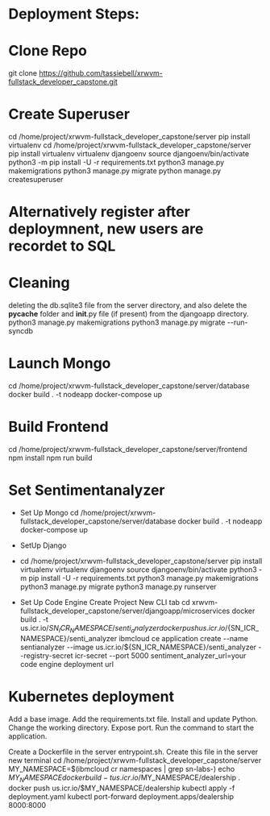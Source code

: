 # Deployment Steps:

# Clone Repo
git clone https://github.com/tassiebell/xrwvm-fullstack_developer_capstone.git
# Create Superuser
cd /home/project/xrwvm-fullstack_developer_capstone/server
pip install virtualenv
cd /home/project/xrwvm-fullstack_developer_capstone/server
pip install virtualenv
virtualenv djangoenv
source djangoenv/bin/activate
python3 -m pip install -U -r requirements.txt
python3 manage.py makemigrations
python3 manage.py migrate
python manage.py createsuperuser
# Alternatively register after deploymnent, new users are recordet to SQL
# Cleaning
deleting the db.sqlite3 file from the server directory, and also delete the __pycache__ folder and __init__.py file (if present) from the djangoapp directory. 
python3 manage.py makemigrations
python3 manage.py migrate --run-syncdb

# Launch Mongo
cd /home/project/xrwvm-fullstack_developer_capstone/server/database
docker build . -t nodeapp
docker-compose up

# Build Frontend
cd /home/project/xrwvm-fullstack_developer_capstone/server/frontend
npm install
npm run build
# Set Sentimentanalyzer
* Set Up Mongo
cd /home/project/xrwvm-fullstack_developer_capstone/server/database
docker build . -t nodeapp
docker-compose up
* SetUp Django
* cd /home/project/xrwvm-fullstack_developer_capstone/server
pip install virtualenv
virtualenv djangoenv
source djangoenv/bin/activate
python3 -m pip install -U -r requirements.txt
python3 manage.py makemigrations
python3 manage.py migrate
python3 manage.py runserver

* Set Up Code Engine
Create Project
New CLI tab
cd xrwvm-fullstack_developer_capstone/server/djangoapp/microservices
docker build . -t us.icr.io/${SN_ICR_NAMESPACE}/senti_analyzer
docker push us.icr.io/${SN_ICR_NAMESPACE}/senti_analyzer
ibmcloud ce application create --name sentianalyzer --image us.icr.io/${SN_ICR_NAMESPACE}/senti_analyzer --registry-secret icr-secret --port 5000
sentiment_analyzer_url=your code engine deployment url

# Kubernetes deployment


Add a base image.
Add the requirements.txt file.
Install and update Python.
Change the working directory.
Expose port.
Run the command to start the application.

Create a Dockerfile in the server
entrypoint.sh. Create this file in the server
new terminal cd /home/project/xrwvm-fullstack_developer_capstone/server
MY_NAMESPACE=$(ibmcloud cr namespaces | grep sn-labs-)
echo $MY_NAMESPACE
docker build -t us.icr.io/$MY_NAMESPACE/dealership .
docker push us.icr.io/$MY_NAMESPACE/dealership
kubectl apply -f deployment.yaml
kubectl port-forward deployment.apps/dealership 8000:8000

